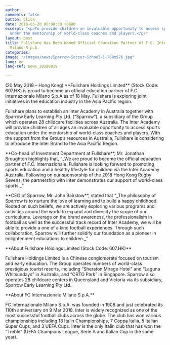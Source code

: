 ```yaml
---
author: 
comments: false
button: Click
date: 2018-05-20 00:00:00 +0800
excerpt: "<p>To provide children an invaluable opportunity to access sports education
  under the mentorship of world-class coaches and players.</p>"
layout: post
title: Fullshare Has Been Named Official Education Partner of F.C. Internazionale
  Milano S.p.A.
categories: 
image: "/images/news/Sparrow-Soccer-School-1-768x576.jpg"
lang: en
lang-ref: news_20180819

---
```

<p>(20 May 2018 – Hong Kong) **Fullshare Holdings Limited** (Stock Code: 607.HK) is proud to become an official education partner of F.C. Internazionale Milano S.p.A as of 18 May. Fullshare is exploring joint initiatives in the education industry in the Asia Pacific region.</p>

<p>Fullshare plans to establish an Inter Academy in Australia together with Sparrow Early Learning Pty Ltd. (“Sparrow”), a subsidiary of the Group which operates 28 childcare facilities across Australia. The Inter Academy will provide children of all ages an invaluable opportunity to access sports education under the mentorship of world-class coaches and players. With the support from the Group’s resources in Australia, Fullshare is considering to introduce the Inter Brand to the Asia Pacific Region.</p>

<p>**Co-head of Investment Department at Fullshare**, Mr. Jonathan Broughton highlights that, “_We are proud to become the official education partner of F.C. Internazionale. Fullshare is looking forward to promoting sports education and a healthy lifestyle for children via the Inter Academy Australia. Following on our sponsorship of the 2018 Hong Kong Rugby Sevens, the partnership with Inter demonstrates our support of world-class sports._”</p>

<p>**CEO of Sparrow, Mr. John Bairstow**, stated that “_The philosophy of Sparrow is to nurture the love of learning and to build a happy childhood. Rooted on such beliefs, we are actively exploring various programs and activities around the world to expand and diversify the scope of our curriculums. Leverage on the brand awareness, the professionalism in football as well as the successful track record of Inter Academy, we will be able to provide a one of a kind football experiences. Through such collaboration, Sparrow will further solidify our foundation as a pioneer in enlightenment educations to children._”</p>

<p>**About Fullshare Holdings Limited (Stock Code: 607.HK)**

<p>Fullshare Holdings Limited is a Chinese conglomerate focused on tourism and early education. The Group operates numbers of world-class prestigious tourist resorts, including “Sheraton Mirage Hotel” and “Laguna Whitsundays” in Australia, and “ORTO Park” in Singapore. Sparrow also operates 28 childcare centers in Queensland and Victoria via its subsidiary, Sparrow Early Learning Pty Ltd.</p>

<p>**About FC Internazionale Milano S.p.A.**

<p>FC Internazionale Milano S.p.A. was founded in 1908 and just celebrated its 110th anniversary on 9 Mar 2018. Inter is widely recognized as one of the most successful football clubs across the globe. The club has won various championships including 18 Italin Championships, 7 Coppa Italia, 5 Italian Super Cups, and 3 UEFA Cups. Inter is the only Italin club that has won the “Treble” (UEFA Champions League, Serie A and Italian Cup in the same year).</p>